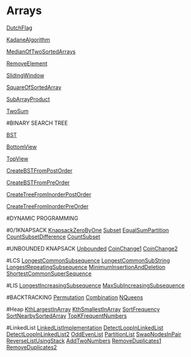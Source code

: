 # Arrays

[DutchFlag](array/dutchflag012/DutchFlag.java)

[KadaneAlgorithm](array/kadaneAlgorithm/Kadane.java)

[MedianOfTwoSortedArrays](array/medianOfTwoSortedArrays/MedianOfTwoSortedArrays.java)

[RemoveElement](array/removeElement/RemoveElement.java)

[SlidingWindow](array/slidingWindow/SlidingWindow.java)

[SquareOfSortedArray](array/squareOfSortedArray/SquareOfSortedArray.java)

[SubArrayProduct](array/SubArrayProduct/SubArrayProduct.java)

[TwoSum](array/twoSum/TwoSum.java)

#BINARY SEARCH TREE

[BST](bst/BST.java)

[BottomView](bst/view/BottomViewBT.java)

[TopView](bst/view/TopViewBT.java)

[CreateBSTFromPostOrder](bst/createBst/createBSTFromPostOrder/BST.java)

[CreateBSTFromPreOrder](bst/createBst/createBSTFromPostOrder/BST.java)

[CreateTreeFromInorderPostOrder](bst/makeTree/InorderPostOrderToTree.java)

[CreateTreeFromInorderPreOrder](bst/makeTree/InorderPreOrderToTree.java)

#DYNAMIC PROGRAMMING

#0/1KNAPSACK
[KnapsackZeroByOne](dp/avDp/knapsack/zeroByOne/zeroByOne/KnapsackTabulation.java)
[Subset](dp/avDp/knapsack/zeroByOne/subsetProblem/SubsetProblem.java)
[EqualSumPartition](dp/avDp/knapsack/zeroByOne/equalSumPartition/EqualSumPartition.java)
[CountSubsetDifference](dp/avDp/knapsack/zeroByOne/countSubsetDiff/CountSubsetDiff.java)
[CountSubset](dp/avDp/knapsack/zeroByOne/countSubset/SubsetProblem.java)

#UNBOUNDED KNAPSACK
[Unbounded](dp/avDp/knapsack/unbounded/unbounded/UnboundedKnapsack.java)
[CoinChange1](dp/avDp/knapsack/unbounded/coinChange/coinChange1/CoinChange1.java)
[CoinChange2](dp/avDp/knapsack/unbounded/coinChange/coinChange2/MinNoOfCoins.java)


#LCS
[LongestCommonSubsequence](dp/avDp/lcs/longestCommonSubsequence/LongestCommonSubsequence.java)
[LongestCommonSubString](dp/avDp/lcs/longestCommonSubString/LongestCommonSubString.java)
[LongestRepeatingSubsequence](dp/avDp/lcs/longestRepeatingSubsequence/LongestRepeatingSubsequence.java)
[MinimumInsertionAndDeletion](dp/avDp/lcs/minimumInsertionAndDeletion/MinimumInsertionAndDeletion.java)
[ShortestCommonSuperSequence](dp/avDp/lcs/shortestCommonSupersequence/ShortestCommonSuperSequence.java)

#LIS
[LongestIncreasingSubsequence](dp/dpProblems/longestIncreasingSubsequence/LISApp.java)
[MaxSubIncreasingSubsequence](dp/dpProblems/maxSumIncreasingSubsequence/MaxSumIncreasingSubsequence.java)

#BACKTRACKING
[Permutation](dp/backtracking/permutation/Permutation.java)
[Combination](dp/backtracking/combination/Combination.java)
[NQueens](dp/backtracking/nQueens/NQueens.java)

#Heap
[KthLargestInArray](heap/kthLargestInArray/KthLargest.java)
[KthSmallestInArray](heap/kthSmallestInArray/KthSmallestInArray.java)
[SortFrequency](heap/sortFrequency/SortFrequency.java)
[SortNearbySortedArray](heap/sortNearbySortedArray/SortNearBySortedArray.java)
[TopKFrequentNumbers](heap/topKFrequentNumbers/TopKFrequentNumbers.java)

#LinkedList
[LinkedListImplementation](linkedList/LinkedListImpl.java)
[DetectLoopInLinkedList](linkedList/DetectLoopInLinkedList.java)
[DetectLoopInLinkedList2](leetCode/LinkedList/LinkedListCycle1/LinkedList2.java)
[OddEvenList](linkedList/oddEvenList)
[PartitionList](linkedList/partitionList)
[SwapNodesInPair](linkedList/swapNodesInPair)
[ReverseListUsingStack](leetCode/LinkedList/reverseLLUsingStack/ReverseList.java)
[AddTwoNumbers](leetCode/LinkedList/addTwoNumbers/AddTwoNumbers.java)
[RemoveDuplicates1](leetCode/LinkedList/removeDuplicates/removeDuplicates1/RemoveDuplicates1.java)
[RemoveDuplicates2](leetCode/LinkedList/removeDuplicates/removeDuplicates2/RemoveDuplicates2.java)